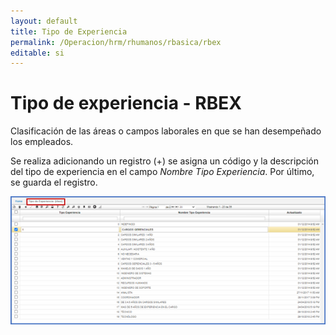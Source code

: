 ```yaml
---
layout: default
title: Tipo de Experiencia
permalink: /Operacion/hrm/rhumanos/rbasica/rbex
editable: si
---
```


# Tipo de experiencia - RBEX  

Clasificación de las áreas o campos laborales en que se han desempeñado los empleados. 

Se realiza adicionando un registro (+) se asigna un código y la descripción del tipo de experiencia en el campo _Nombre Tipo Experiencia_.  Por último, se guarda el registro.    

![](rbex.png)
